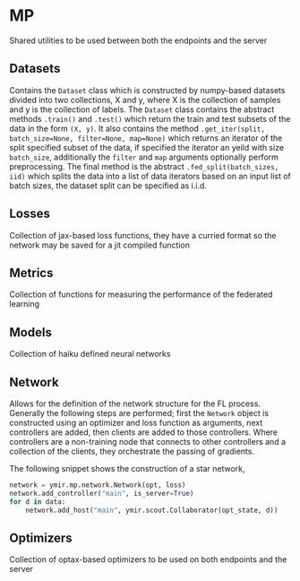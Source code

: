 # MP
Shared utilities to be used between both the endpoints and the server

## Datasets
Contains the `Dataset` class which is constructed by numpy-based datasets divided into two collections, X and y, where X is the collection of samples and y is the
collection of labels. The `Dataset` class contains the abstract methods `.train()` and `.test()` which return the train and test subsets of the data in the 
form `(X, y)`. It also contains the method `.get_iter(split, batch_size=None, filter=None, map=None)` which returns an iterator of the split specified subset
of the data, if specified the iterator an yeild with size `batch_size`, additionally the `filter` and `map` arguments optionally perform preprocessing. The final
method is the abstract `.fed_split(batch_sizes, iid)` which splits the data into a list of data iterators based on an input list of batch sizes, the dataset split
can be specified as i.i.d.

## Losses
Collection of jax-based loss functions, they have a curried format so the network may be saved for a jit compiled function

## Metrics
Collection of functions for measuring the performance of the federated learning

## Models
Collection of haiku defined neural networks

## Network
Allows for the definition of the network structure for the FL process. Generally the following steps are performed; first the `Network` object
is constructed using an optimizer and loss function as arguments, next controllers are added, then clients are added to those controllers. Where
controllers are a non-training node that connects to other controllers and a collection of the clients, they orchestrate the passing of gradients.

The following snippet shows the construction of a star network,

~~~python
network = ymir.mp.network.Network(opt, loss)
network.add_controller("main", is_server=True)
for d in data:
    network.add_host("main", ymir.scout.Collaborator(opt_state, d))
~~~

## Optimizers
Collection of optax-based optimizers to be used on both endpoints and the server